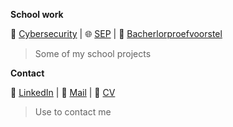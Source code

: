 **School work**

🔐 [Cybersecurity](https://github.com/fatlindisufistudenthogent/cyber-npe-opdracht) |
🌐 [SEP](https://github.com/fatlindisufistudenthogent/SEP) | <!-- staat op prive momenteel -->
📄 [Bacherlorproefvoorstel](https://github.com/fatlindisufistudenthogent/Bachelorproefvoorstel)

> Some of my school projects

**Contact**

🔗 [LinkedIn](https://www.linkedin.com/FatlindIsufi) | <!-- fixen -->
📩 [Mail](fatlind.isufi@student.hogent.be) | <!-- fixen -->
🪪 [CV](https://workspace.google.com/products/drive/) <!-- fixen -->

> Use to contact me
